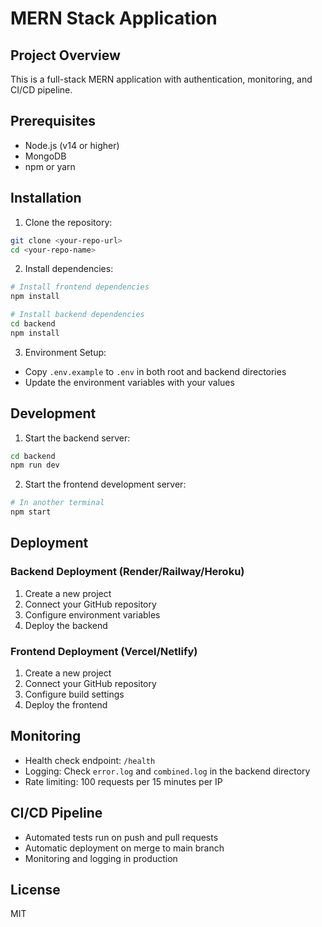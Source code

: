 # MERN Stack Application

## Project Overview
This is a full-stack MERN application with authentication, monitoring, and CI/CD pipeline.

## Prerequisites
- Node.js (v14 or higher)
- MongoDB
- npm or yarn

## Installation

1. Clone the repository:
```bash
git clone <your-repo-url>
cd <your-repo-name>
```

2. Install dependencies:
```bash
# Install frontend dependencies
npm install

# Install backend dependencies
cd backend
npm install
```

3. Environment Setup:
- Copy `.env.example` to `.env` in both root and backend directories
- Update the environment variables with your values

## Development

1. Start the backend server:
```bash
cd backend
npm run dev
```

2. Start the frontend development server:
```bash
# In another terminal
npm start
```

## Deployment

### Backend Deployment (Render/Railway/Heroku)
1. Create a new project
2. Connect your GitHub repository
3. Configure environment variables
4. Deploy the backend

### Frontend Deployment (Vercel/Netlify)
1. Create a new project
2. Connect your GitHub repository
3. Configure build settings
4. Deploy the frontend

## Monitoring
- Health check endpoint: `/health`
- Logging: Check `error.log` and `combined.log` in the backend directory
- Rate limiting: 100 requests per 15 minutes per IP

## CI/CD Pipeline
- Automated tests run on push and pull requests
- Automatic deployment on merge to main branch
- Monitoring and logging in production

## License
MIT